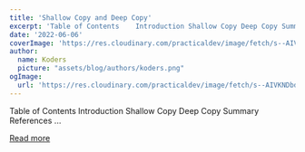 ```yaml
---
title: 'Shallow Copy and Deep Copy'
excerpt: 'Table of Contents    Introduction Shallow Copy Deep Copy Summary References           ...'
date: '2022-06-06'
coverImage: 'https://res.cloudinary.com/practicaldev/image/fetch/s--AIVKNDbd--/c_imagga_scale,f_auto,fl_progressive,h_420,q_auto,w_1000/https://dev-to-uploads.s3.amazonaws.com/uploads/articles/s3iwthffc5rbo1xk8lrk.png'
author:
  name: Koders
  picture: "assets/blog/authors/koders.png"
ogImage:
  url: 'https://res.cloudinary.com/practicaldev/image/fetch/s--AIVKNDbd--/c_imagga_scale,f_auto,fl_progressive,h_420,q_auto,w_1000/https://dev-to-uploads.s3.amazonaws.com/uploads/articles/s3iwthffc5rbo1xk8lrk.png'
---
```


Table of Contents    Introduction Shallow Copy Deep Copy Summary References           ...

[Read more](https://dev.to/aditi05/shallow-copy-and-deep-copy-10hh)
